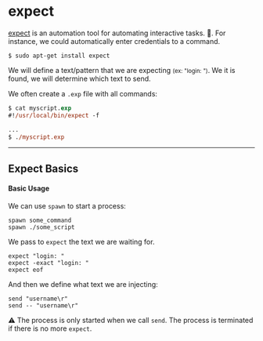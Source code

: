 # expect

<div class="row row-cols-md-2"><div>

[expect](https://linux.die.net/man/1/expect) is an automation tool for automating interactive tasks. 🤖. For instance, we could automatically enter credentials to a command.

```shell!
$ sudo apt-get install expect
```

We will define a text/pattern that we are expecting <small>(ex: "login: ")</small>. We it is found, we will determine which text to send.
</div><div>

We often create a `.exp` file with all commands:

```ps
$ cat myscript.exp
#!/usr/local/bin/expect -f

...
$ ./myscript.exp
```
</div></div>

<hr class="sep-both">

## Expect Basics

<div class="row row-cols-md-2"><div>

#### Basic Usage

We can use `spawn` to start a process:

```bash!
spawn some_command
spawn ./some_script
```

We pass to `expect` the text we are waiting for. 

```bash!
expect "login: "
expect -exact "login: "
expect eof
```

And then we define what text we are injecting:

```bash!
send "username\r"
send -- "username\r"
```

⚠️ The process is only started when we call `send`. The process is terminated if there is no more `expect`.
</div><div>
</div></div>